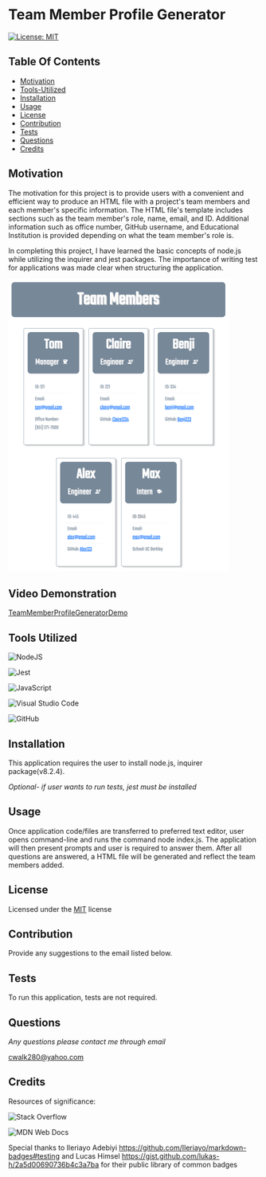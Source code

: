 # Team Member Profile Generator

[![License: MIT](https://img.shields.io/badge/License-MIT-yellow.svg)](https://opensource.org/licenses/MIT)
  
## Table Of Contents
  - [Motivation](#Motivation)
  - [Tools-Utilized](#Tools-Utilized)
  - [Installation](#Installation)
  - [Usage](#Usage)
  - [License](#License)
  - [Contribution](#Contribution)
  - [Tests](#Tests)
  - [Questions](#Questions)
  - [Credits](#Credits)
  
## Motivation

The motivation for this project is to provide users with a convenient and efficient way to produce an HTML file with a project's team members and each member's specific information. The HTML file's template includes sections such as the team member's role, name, email, and ID. Additional information such as office number, GitHub username, and Educational Institution is provided depending on what the team member's role is. 

In completing this project, I have learned the basic concepts of node.js while utilizing the inquirer and jest packages. The importance of writing test for applications was made clear when structuring the application.  

![Screenshot](./images/TeamMemberProfile.html.png)

## Video Demonstration

[TeamMemberProfileGeneratorDemo](https://drive.google.com/file/d/164PDT53BlBl3CaawKBpHYlwYbeqsQLUM/view?usp=share_link)

## Tools Utilized

![NodeJS](https://img.shields.io/badge/node.js-6DA55F?style=for-the-badge&logo=node.js&logoColor=white)

![Jest](https://img.shields.io/badge/-jest-%23C21325?style=for-the-badge&logo=jest&logoColor=white)

![JavaScript](https://img.shields.io/badge/javascript-%23323330.svg?style=for-the-badge&logo=javascript&logoColor=%23F7DF1E)

![Visual Studio Code](https://img.shields.io/badge/Visual%20Studio%20Code-0078d7.svg?style=for-the-badge&logo=visual-studio-code&logoColor=white)

![GitHub](https://img.shields.io/badge/github-%23121011.svg?style=for-the-badge&logo=github&logoColor=white)

## Installation

This application requires the user to install node.js, inquirer package(v8.2.4).

*Optional- if user wants to run tests, jest must be installed*

## Usage

Once application code/files are transferred to preferred text editor, user opens command-line and runs the command node index.js. The application will then present prompts and user is required to answer them. After all questions are answered, a HTML file will be generated and reflect the team members added.

## License
    
Licensed under the [MIT](https://opensource.org/licenses/MIT) license

## Contribution

Provide any suggestions to the email listed below.

## Tests

To run this application, tests are not required.

## Questions

*Any questions please contact me through email*

cwalk280@yahoo.com

## Credits

Resources of significance:

![Stack Overflow](https://img.shields.io/badge/-Stackoverflow-FE7A16?style=for-the-badge&logo=stack-overflow&logoColor=white)

![MDN Web Docs](https://img.shields.io/badge/MDN_Web_Docs-black?style=for-the-badge&logo=mdnwebdocs&logoColor=white)

Special thanks to Ileriayo Adebiyi https://github.com/Ileriayo/markdown-badges#testing and Lucas Himsel https://gist.github.com/lukas-h/2a5d00690736b4c3a7ba for their public library of common badges



